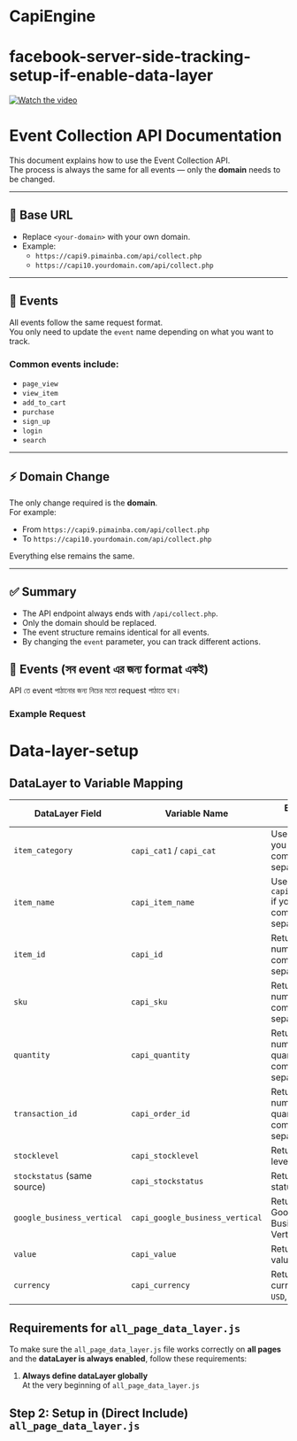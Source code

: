 # CapiEngine
# facebook-server-side-tracking-setup-if-enable-data-layer
<!-- Clickable thumbnail that opens the YouTube video -->
[![Watch the video](https://img.youtube.com/vi/fPh_Ju9TshM/maxresdefault.jpg)](https://www.youtube.com/watch?v=fPh_Ju9TshM)

# Event Collection API Documentation

This document explains how to use the Event Collection API.  
The process is always the same for all events — only the **domain** needs to be changed.

---

## 🔗 Base URL

- Replace `<your-domain>` with your own domain.  
- Example:
  - `https://capi9.pimainba.com/api/collect.php`
  - `https://capi10.yourdomain.com/api/collect.php`

---

## 📌 Events
All events follow the same request format.  
You only need to update the `event` name depending on what you want to track.

### Common events include:
- `page_view`
- `view_item`
- `add_to_cart`
- `purchase`
- `sign_up`
- `login`
- `search`

---

## ⚡ Domain Change
The only change required is the **domain**.  
For example:  
- From `https://capi9.pimainba.com/api/collect.php`  
- To `https://capi10.yourdomain.com/api/collect.php`  

Everything else remains the same.

---

## ✅ Summary
- The API endpoint always ends with `/api/collect.php`.
- Only the domain should be replaced.
- The event structure remains identical for all events.
- By changing the `event` parameter, you can track different actions.

## 📌 Events (সব event এর জন্য format একই)

API তে event পাঠানোর জন্য নিচের মতো request পাঠাতে হবে।  

### Example Request

# Data-layer-setup

## DataLayer to Variable Mapping

| DataLayer Field              | Variable Name                   | Example Usage                         |
|-------------------------------|---------------------------------|---------------------------------------|
| `item_category`              | `capi_cat1` / `capi_cat`        | Use `capi_cat` if you need comma-separated list |
| `item_name`                  | `capi_item_name`                | Use `capi_item_name` if you need comma-separated list |
| `item_id`                    | `capi_id`                       | Returns numeric IDs, comma-separated  |
| `sku`                        | `capi_sku`                      | Returns numeric SKUs, comma-separated |
| `quantity`                   | `capi_quantity`                 | Returns numeric quantity, comma-separated |
| `transaction_id`             | `capi_order_id`                 | Returns numeric quantity, comma-separated |
| `stocklevel`                 | `capi_stocklevel`               | Returns stock level values            |
| `stockstatus` (same source)  | `capi_stockstatus`              | Returns stock status values           |
| `google_business_vertical`   | `capi_google_business_vertical` | Returns Google Business Vertical(s)   |
| `value`                      | `capi_value`                    | Returns total value                   |
| `currency`                   | `capi_currency`                 | Returns currency (e.g. `USD`, `BDT`)  |


## Requirements for `all_page_data_layer.js`

To make sure the `all_page_data_layer.js` file works correctly on **all pages** and the **dataLayer is always enabled**, follow these requirements:

1. **Always define dataLayer globally**  
   At the very beginning of `all_page_data_layer.js`


## Step 2: Setup in <head> (Direct Include) `all_page_data_layer.js`
<head>
<script src="/js/all_page_data_layer.js"></script>
</head>


